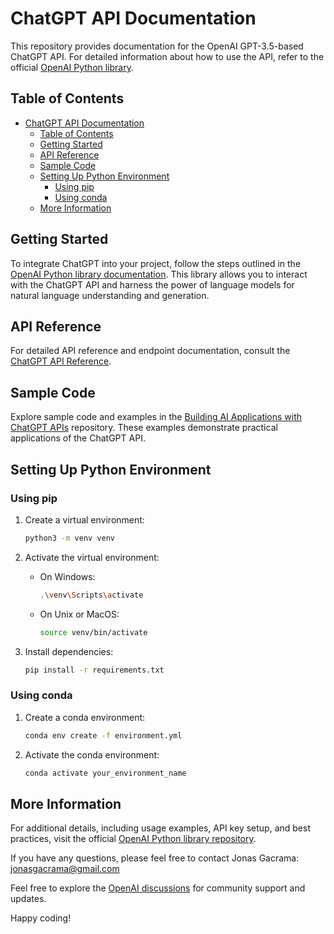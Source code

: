 # ChatGPT API Documentation

This repository provides documentation for the OpenAI GPT-3.5-based ChatGPT API. For detailed information about how to use the API, refer to the official [OpenAI Python library](https://github.com/openai/openai-python).

## Table of Contents

- [ChatGPT API Documentation](#chatgpt-api-documentation)
  - [Table of Contents](#table-of-contents)
  - [Getting Started](#getting-started)
  - [API Reference](#api-reference)
  - [Sample Code](#sample-code)
  - [Setting Up Python Environment](#setting-up-python-environment)
    - [Using pip](#using-pip)
    - [Using conda](#using-conda)
  - [More Information](#more-information)

## Getting Started

To integrate ChatGPT into your project, follow the steps outlined in the [OpenAI Python library documentation](https://github.com/openai/openai-python). This library allows you to interact with the ChatGPT API and harness the power of language models for natural language understanding and generation.

## API Reference

For detailed API reference and endpoint documentation, consult the [ChatGPT API Reference](https://platform.openai.com/docs/api-reference/chat).

## Sample Code

Explore sample code and examples in the [Building AI Applications with ChatGPT APIs](https://github.com/PacktPublishing/Building-AI-Applications-with-ChatGPT-APIs/tree/main) repository. These examples demonstrate practical applications of the ChatGPT API.

## Setting Up Python Environment

### Using pip

1. Create a virtual environment:

    ```bash
    python3 -m venv venv
    ```

2. Activate the virtual environment:

    - On Windows:

        ```bash
        .\venv\Scripts\activate
        ```

    - On Unix or MacOS:

        ```bash
        source venv/bin/activate
        ```

3. Install dependencies:

    ```bash
    pip install -r requirements.txt
    ```

### Using conda

1. Create a conda environment:

    ```bash
    conda env create -f environment.yml
    ```

2. Activate the conda environment:

    ```bash
    conda activate your_environment_name
    ```

## More Information

For additional details, including usage examples, API key setup, and best practices, visit the official [OpenAI Python library repository](https://github.com/openai/openai-python).

If you have any questions, please feel free to contact Jonas Gacrama: jonasgacrama@gmail.com

Feel free to explore the [OpenAI discussions](https://github.com/openai/openai-python/discussions) for community support and updates.

Happy coding!
